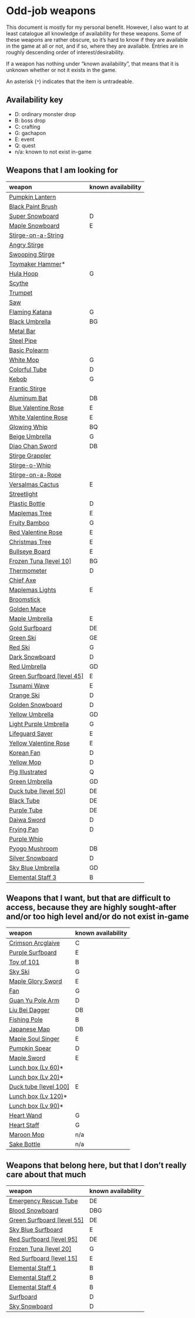 # Odd-job weapons

This document is mostly for my personal benefit. However, I also want to at
least catalogue all knowledge of availability for these weapons. Some of these
weapons are rather obscure, so it&rsquo;s hard to know if they are available in
the game at all or not, and if so, where they are available. Entries are in
roughly descending order of interest/desirability.

If a weapon has nothing under &ldquo;known availability&rdquo;, that means that
it is unknown whether or not it exists in the game.

An asterisk (`*`) indicates that the item is untradeable.

## Availability key

- D: ordinary monster drop
- B: boss drop
- C: crafting
- G: gachapon
- E: event
- Q: quest
- n/a: known to not exist in-game

## Weapons that I am looking for

| weapon                                                                         | known availability |
| :----------------------------------------------------------------------------- | :----------------- |
| [Pumpkin Lantern](https://maplelegends.com/lib/equip?id=01402044)              |                    |
| [Black Paint Brush](https://maplelegends.com/lib/equip?id=01312014)            |                    |
| [Super Snowboard](https://maplelegends.com/lib/equip?id=01442046)              | D                  |
| [Maple Snowboard](https://maplelegends.com/lib/equip?id=01442030)              | E                  |
| [Stirge-on-a-String](https://maplelegends.com/lib/equip?id=01302088)           |                    |
| [Angry Stirge](https://maplelegends.com/lib/equip?id=01302094)                 |                    |
| [Swooping Stirge](https://maplelegends.com/lib/equip?id=01302092)              |                    |
| [Toymaker Hammer](https://maplelegends.com/lib/equip?id=01422036)\*            |                    |
| [Hula Hoop](https://maplelegends.com/lib/equip?id=01312012)                    | G                  |
| [Scythe](https://maplelegends.com/lib/equip?id=01312002)                       |                    |
| [Trumpet](https://maplelegends.com/lib/equip?id=01302037)                      |                    |
| [Saw](https://maplelegends.com/lib/equip?id=01302001)                          |                    |
| [Flaming Katana](https://maplelegends.com/lib/equip?id=01302063)               | G                  |
| [Black Umbrella](https://maplelegends.com/lib/equip?id=01302026)               | BG                 |
| [Metal Bar](https://maplelegends.com/lib/equip?id=01322034)                    |                    |
| [Steel Pipe](https://maplelegends.com/lib/equip?id=01322006)                   |                    |
| [Basic Polearm](https://maplelegends.com/lib/equip?id=01442079)                |                    |
| [White Mop](https://maplelegends.com/lib/equip?id=01442022)                    | G                  |
| [Colorful Tube](https://maplelegends.com/lib/equip?id=01322026)                | D                  |
| [Kebob](https://maplelegends.com/lib/equip?id=01332053)                        | G                  |
| [Frantic Stirge](https://maplelegends.com/lib/equip?id=01302093)               |                    |
| [Aluminum Bat](https://maplelegends.com/lib/equip?id=01402029)                 | DB                 |
| [Blue Valentine Rose](https://maplelegends.com/lib/equip?id=01442049)          | E                  |
| [White Valentine Rose](https://maplelegends.com/lib/equip?id=01442050)         | E                  |
| [Glowing Whip](https://maplelegends.com/lib/equip?id=01302049)                 | BQ                 |
| [Beige Umbrella](https://maplelegends.com/lib/equip?id=01302029)               | G                  |
| [Diao Chan Sword](https://maplelegends.com/lib/equip?id=01302031)              | DB                 |
| [Stirge Grappler](https://maplelegends.com/lib/equip?id=01302091)              |                    |
| [Stirge-o-Whip](https://maplelegends.com/lib/equip?id=01302090)                |                    |
| [Stirge-on-a-Rope](https://maplelegends.com/lib/equip?id=01302089)             |                    |
| [Versalmas Cactus](https://maplelegends.com/lib/equip?id=01442061)             | E                  |
| [Streetlight](https://maplelegends.com/lib/equip?id=01372017)                  |                    |
| [Plastic Bottle](https://maplelegends.com/lib/equip?id=01332021)               | D                  |
| [Maplemas Tree](https://maplelegends.com/lib/equip?id=01432046)                | E                  |
| [Fruity Bamboo](https://maplelegends.com/lib/equip?id=01322051)                | G                  |
| [Red Valentine Rose](https://maplelegends.com/lib/equip?id=01442048)           | E                  |
| [Christmas Tree](https://maplelegends.com/lib/equip?id=01332032)               | E                  |
| [Bullseye Board](https://maplelegends.com/lib/equip?id=01442066)               | E                  |
| [Frozen Tuna \[level 10\]](https://maplelegends.com/lib/equip?id=01442039)     | BG                 |
| [Thermometer](https://maplelegends.com/lib/equip?id=01402014)                  | D                  |
| [Chief Axe](https://maplelegends.com/lib/equip?id=01312017)                    |                    |
| [Maplemas Lights](https://maplelegends.com/lib/equip?id=01302080)              | E                  |
| [Broomstick](https://maplelegends.com/lib/equip?id=01302131)                   |                    |
| [Golden Mace](https://maplelegends.com/lib/equip?id=01322053)                  |                    |
| [Maple Umbrella](https://maplelegends.com/lib/equip?id=01302058)               | E                  |
| [Gold Surfboard](https://maplelegends.com/lib/equip?id=01442029)               | DE                 |
| [Green Ski](https://maplelegends.com/lib/equip?id=01432017)                    | GE                 |
| [Red Ski](https://maplelegends.com/lib/equip?id=01432015)                      | G                  |
| [Dark Snowboard](https://maplelegends.com/lib/equip?id=01442016)               | D                  |
| [Red Umbrella](https://maplelegends.com/lib/equip?id=01302025)                 | GD                 |
| [Green Surfboard \[level 45\]](https://maplelegends.com/lib/equip?id=01442055) | E                  |
| [Tsunami Wave](https://maplelegends.com/lib/equip?id=01442065)                 | E                  |
| [Orange Ski](https://maplelegends.com/lib/equip?id=01432016)                   | D                  |
| [Golden Snowboard](https://maplelegends.com/lib/equip?id=01442015)             | D                  |
| [Yellow Umbrella](https://maplelegends.com/lib/equip?id=01302016)              | GD                 |
| [Light Purple Umbrella](https://maplelegends.com/lib/equip?id=01302028)        | G                  |
| [Lifeguard Saver](https://maplelegends.com/lib/equip?id=01302095)              | E                  |
| [Yellow Valentine Rose](https://maplelegends.com/lib/equip?id=01442047)        | E                  |
| [Korean Fan](https://maplelegends.com/lib/equip?id=01332020)                   | D                  |
| [Yellow Mop](https://maplelegends.com/lib/equip?id=01442021)                   | D                  |
| [Pig Illustrated](https://maplelegends.com/lib/equip?id=01322031)              | Q                  |
| [Green Umbrella](https://maplelegends.com/lib/equip?id=01302027)               | GD                 |
| [Duck tube \[level 50\]](https://maplelegends.com/lib/equip?id=01322063)       | DE                 |
| [Black Tube](https://maplelegends.com/lib/equip?id=01322021)                   | DE                 |
| [Purple Tube](https://maplelegends.com/lib/equip?id=01322024)                  | DE                 |
| [Daiwa Sword](https://maplelegends.com/lib/equip?id=01402017)                  | D                  |
| [Frying Pan](https://maplelegends.com/lib/equip?id=01322027)                   | D                  |
| [Purple Whip](https://maplelegends.com/lib/equip?id=01302917)                  |                    |
| [Pyogo Mushroom](https://maplelegends.com/lib/equip?id=01382016)               | DB                 |
| [Silver Snowboard](https://maplelegends.com/lib/equip?id=01442014)             | D                  |
| [Sky Blue Umbrella](https://maplelegends.com/lib/equip?id=01302017)            | GD                 |
| [Elemental Staff 3](https://maplelegends.com/lib/equip?id=01382047)            | B                  |

## Weapons that I want, but that are difficult to access, because they are highly sought-after and/or too high level and/or do not exist in-game

| weapon                                                                    | known availability |
| :------------------------------------------------------------------------ | :----------------- |
| [Crimson Arcglaive](https://maplelegends.com/lib/equip?id=01442068)       | C                  |
| [Purple Surfboard](https://maplelegends.com/lib/equip?id=01442057)        | E                  |
| [Toy of 101](https://maplelegends.com/lib/equip?id=01402038)              | B                  |
| [Sky Ski](https://maplelegends.com/lib/equip?id=01432018)                 | G                  |
| [Maple Glory Sword](https://maplelegends.com/lib/equip?id=01302064)       | E                  |
| [Fan](https://maplelegends.com/lib/equip?id=01332030)                     | G                  |
| [Guan Yu Pole Arm](https://maplelegends.com/lib/equip?id=01442025)        | D                  |
| [Liu Bei Dagger](https://maplelegends.com/lib/equip?id=01332029)          | DB                 |
| [Fishing Pole](https://maplelegends.com/lib/equip?id=01432039)            | B                  |
| [Japanese Map](https://maplelegends.com/lib/equip?id=01402013)            | DB                 |
| [Maple Soul Singer](https://maplelegends.com/lib/equip?id=01302030)       | E                  |
| [Pumpkin Spear](https://maplelegends.com/lib/equip?id=01432013)           | D                  |
| [Maple Sword](https://maplelegends.com/lib/equip?id=01302020)             | E                  |
| [Lunch box (Lv 60)](https://maplelegends.com/lib/equip?id=01302099)\*     |                    |
| [Lunch box (Lv 20)](https://maplelegends.com/lib/equip?id=01302098)\*     |                    |
| [Duck tube \[level 100\]](https://maplelegends.com/lib/equip?id=01322064) | E                  |
| [Lunch box (Lv 120)](https://maplelegends.com/lib/equip?id=01302101)\*    |                    |
| [Lunch box (Lv 90)](https://maplelegends.com/lib/equip?id=01302100)\*     |                    |
| [Heart Wand](https://maplelegends.com/lib/equip?id=01372033)              | G                  |
| [Heart Staff](https://maplelegends.com/lib/equip?id=01372031)             | G                  |
| [Maroon Mop](https://maplelegends.com/lib/equip?id=01442023)              | n/a                |
| [Sake Bottle](https://maplelegends.com/lib/equip?id=01422011)             | n/a                |

## Weapons that belong here, but that I don&rsquo;t really care about that much

| weapon                                                                         | known availability |
| :----------------------------------------------------------------------------- | :----------------- |
| [Emergency Rescue Tube](https://maplelegends.com/lib/equip?id=01322025)        | DE                 |
| [Blood Snowboard](https://maplelegends.com/lib/equip?id=01442017)              | DBG                |
| [Green Surfboard \[level 55\]](https://maplelegends.com/lib/equip?id=01442027) | DE                 |
| [Sky Blue Surfboard](https://maplelegends.com/lib/equip?id=01442056)           | E                  |
| [Red Surfboard \[level 95\]](https://maplelegends.com/lib/equip?id=01442026)   | DE                 |
| [Frozen Tuna \[level 20\]](https://maplelegends.com/lib/equip?id=01442018)     | G                  |
| [Red Surfboard \[level 15\]](https://maplelegends.com/lib/equip?id=01442054)   | E                  |
| [Elemental Staff 1](https://maplelegends.com/lib/equip?id=01382045)            | B                  |
| [Elemental Staff 2](https://maplelegends.com/lib/equip?id=01382046)            | B                  |
| [Elemental Staff 4](https://maplelegends.com/lib/equip?id=01382048)            | B                  |
| [Surfboard](https://maplelegends.com/lib/equip?id=01442011)                    | D                  |
| [Sky Snowboard](https://maplelegends.com/lib/equip?id=01442012)                | D                  |
